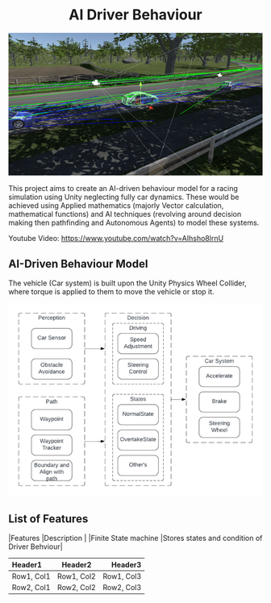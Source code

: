 
<h1 align = "center">AI Driver Behaviour</h1>

<p align = "center">
<img src = "ReadMe_Images/UnityRaceView.png" alt = "Race View in Unity Editor" />
</p> 

This project aims to create an AI-driven behaviour model for a racing simulation using Unity neglecting fully car dynamics. These would be achieved using Applied mathematics (majorly Vector calculation, mathematical functions) and AI techniques (revolving around decision making then pathfinding and Autonomous Agents) to model these systems.

Youtube Video: https://www.youtube.com/watch?v=AIhsho8lrnU

<h2 align = "left">AI-Driven Behaviour Model</h2>

The vehicle (Car system) is built upon the Unity Physics Wheel Collider, where torque is applied to them to move the vehicle or stop it. 

<p align = "center">
    <img src = "ReadMe_Images/DriverBehaviourSystem.png"/>
</p>

<h2 align = "left">List of Features</h2>

|Features             |Description                                   |
|Finite State machine |Stores states and condition of Driver Behviour| 

| Header1    | Header2    | Header3    |
| :--------- | :--------: | ---------: |
| Row1, Col1 | Row1, Col2 | Row1, Col3 |
| Row2, Col1 | Row2, Col2 | Row2, Col3 |
